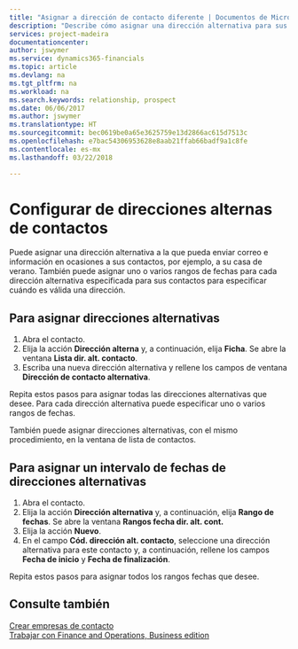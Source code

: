 ```yaml
---
title: "Asignar a dirección de contacto diferente | Documentos de Microsoft"
description: "Describe cómo asignar una dirección alternativa para sus contactos o clientes potenciales, a la que a veces se envía información."
services: project-madeira
documentationcenter: 
author: jswymer
ms.service: dynamics365-financials
ms.topic: article
ms.devlang: na
ms.tgt_pltfrm: na
ms.workload: na
ms.search.keywords: relationship, prospect
ms.date: 06/06/2017
ms.author: jswymer
ms.translationtype: HT
ms.sourcegitcommit: bec0619be0a65e3625759e13d2866ac615d7513c
ms.openlocfilehash: e7bac54306953628e8aab21ffab66badf9a1c8fe
ms.contentlocale: es-mx
ms.lasthandoff: 03/22/2018

---
```

# <a name="set-up-alternative-addresses-for-contacts"></a>Configurar de direcciones alternas de contactos
Puede asignar una dirección alternativa a la que pueda enviar correo e información en ocasiones a sus contactos, por ejemplo, a su casa de verano. También puede asignar uno o varios rangos de fechas para cada dirección alternativa especificada para sus contactos para especificar cuándo es válida una dirección.

## <a name="to-assign-an-alternate-address"></a>Para asignar direcciones alternativas
1. Abra el contacto.
2. Elija la acción **Dirección alterna** y, a continuación, elija **Ficha**. Se abre la ventana **Lista dir. alt. contacto**.
3. Escriba una nueva dirección alternativa y rellene los campos de ventana **Dirección de contacto alternativa**.

Repita estos pasos para asignar todas las direcciones alternativas que desee. Para cada dirección alternativa puede especificar uno o varios rangos de fechas.

También puede asignar direcciones alternativas, con el mismo procedimiento, en la ventana de lista de contactos.

## <a name="to-assign-an-alternate-address-date-range"></a>Para asignar un intervalo de fechas de direcciones alternativas
1. Abra el contacto.
2. Elija la acción **Dirección alternativa** y, a continuación, elija **Rango de fechas**. Se abre la ventana **Rangos fecha dir. alt. cont.**
3. Elija la acción **Nuevo**.
4. En el campo **Cód. dirección alt. contacto**, seleccione una dirección alternativa para este contacto y, a continuación, rellene los campos **Fecha de inicio** y **Fecha de finalización**.

Repita estos pasos para asignar todos los rangos fechas que desee.

## <a name="see-also"></a>Consulte también
[Crear empresas de contacto](marketing-create-contact-companies.md)  
[Trabajar con Finance and Operations, Business edition](ui-work-product.md)

